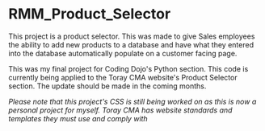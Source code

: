 # RMM_Product_Selector
This project is a product selector. This was made to give Sales employees the ability to add new products to a database and have what they entered into the database automatically populate on a customer facing page. 

This was my final project for Coding Dojo's Python section. This code is currently being applied to the Toray CMA website's Product Selector section. The update should be made in the coming months. 

*Please note that this project's CSS is still being worked on as this is now a personal project for myself. Toray CMA has website standards and templates they must use and comply with*
